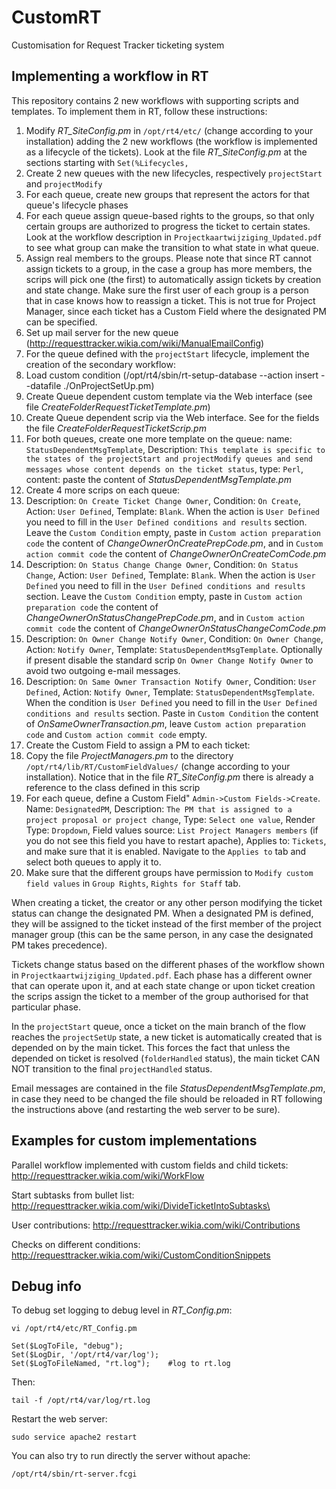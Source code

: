 # CustomRT
Customisation for Request Tracker ticketing system

## Implementing a workflow in RT

This repository contains 2 new workflows with supporting scripts and templates. To implement them in RT, follow these instructions:

1. Modify *RT_SiteConfig.pm* in `/opt/rt4/etc/` (change according to your installation) adding the 2 new workflows (the workflow is implemented as a lifecycle of the tickets). Look at the file *RT_SiteConfig.pm* at the sections starting with `Set(%Lifecycles,`
2. Create 2 new queues with the new lifecycles, respectively `projectStart` and `projectModify`
3. For each queue, create new groups that represent the actors for that queue's lifecycle phases
4. For each queue assign queue-based rights to the groups, so that only certain groups are authorized to progress the ticket to certain states. Look at the workflow description in `Projectkaartwijziging_Updated.pdf` to see what group can make the transition to what state in what queue.
5. Assign real members to the groups. Please note that since RT cannot assign tickets to a group, in the case a group has more members, the scrips will pick one (the first) to automatically assign tickets by creation and state change. Make sure the first user of each group is a person that in case knows how to reassign a ticket. This is not true for Project Manager, since each ticket has a Custom Field where the designated PM can be specified.
6. Set up mail server for the new queue (http://requesttracker.wikia.com/wiki/ManualEmailConfig)
7. For the queue defined with the `projectStart` lifecycle, implement the creation of the secondary workflow:
  1. Load custom condition (/opt/rt4/sbin/rt-setup-database --action insert --datafile ./OnProjectSetUp.pm)
  2. Create Queue dependent custom template via the Web interface (see file *CreateFolderRequestTicketTemplate.pm*)
  3. Create Queue dependent scrip via the Web interface. See for the fields the file *CreateFolderRequestTicketScrip.pm*
8. For both queues, create  one more template on the queue: name: `StatusDependentMsgTemplate`, Description: `This template is specific to the states of the projectStart and projectModify queues and send messages whose content depends on the ticket status`, type: `Perl`, content: paste the content of *StatusDependentMsgTemplate.pm*
9. Create 4 more scrips on each queue:
  1. 	Description: `On Create Ticket Change Owner`, Condition: `On Create`, Action: `User Defined`, Template: `Blank`. When the action is `User Defined` you need to fill in the `User Defined conditions and results` section. Leave the `Custom Condition` empty, paste in `Custom action preparation code` the content of *ChangeOwnerOnCreatePrepCode.pm*, and in `Custom action commit code` the content of *ChangeOwnerOnCreateComCode.pm*
  2. 	Description: `On Status Change Change Owner`, Condition: `On Status Change`, Action: `User Defined`, Template: `Blank`. When the action is `User Defined` you need to fill in the `User Defined conditions and results` section. Leave the `Custom Condition` empty, paste in `Custom action preparation code` the content of *ChangeOwnerOnStatusChangePrepCode.pm*, and in `Custom action commit code` the content of *ChangeOwnerOnStatusChangeComCode.pm*
  3. 	Description: `On Owner Change Notify Owner`, Condition: `On Owner Change`, Action: `Notify Owner`, Template: `StatusDependentMsgTemplate`. Optionally if present disable the standard scrip `On Owner Change Notify Owner` to avoid two outgoing e-mail messages.
  4. 	Description: `On Same Owner Transaction Notify Owner`, Condition: `User Defined`, Action: `Notify Owner`, Template: `StatusDependentMsgTemplate`. When the condition is `User Defined` you need to fill in the `User Defined conditions and results` section. Paste in `Custom Condition` the content of *OnSameOwnerTransaction.pm*, leave `Custom action preparation code` and `Custom action commit code` empty.
10. Create the Custom Field to assign a PM to each ticket:
  1. Copy the file *ProjectManagers.pm* to the directory `/opt/rt4/lib/RT/CustomFieldValues/` (change according to your installation). Notice that in the file *RT_SiteConfig.pm* there is already a reference to the class defined in this scrip
  2. For each queue, define a Custom Field" `Admin->Custom Fields->Create`. Name: `DesignatedPM`, Description: `The PM that is assigned to a project proposal or project change`, Type: `Select one value`, Render Type: `Dropdown`, Field values source: `List Project Managers members` (if you do not see this field you have to restart apache), Applies to: `Tickets`, and make sure that it is enabled. Navigate to the `Applies to` tab and select both queues to apply it to.
  3. Make sure that the different groups have permission to `Modify custom field values` in `Group Rights`, `Rights for Staff` tab.


When creating a ticket, the creator or any other person modifying the ticket status can change the designated PM. When a designated PM is defined, they will be assigned to the ticket instead of the first member of the project manager group (this can be the same person, in any case the designated PM takes precedence).

Tickets change status based on the different phases of the workflow shown in `Projectkaartwijziging_Updated.pdf`. Each phase has a different owner that can operate upon it, and at each state change or upon ticket creation the scrips assign the ticket to a member of the group authorised for that particular phase.

In the `projectStart` queue, once a ticket on the main branch of the flow reaches the `projectSetUp` state, a new ticket is automatically created that is depended on by the main ticket. This forces the fact that unless the depended on ticket is resolved (`folderHandled` status), the main ticket CAN NOT transition to the final `projectHandled` status.

Email messages are contained in the file *StatusDependentMsgTemplate.pm*, in case they need to be changed the file should be reloaded in RT following the instructions above (and restarting the web server to be sure).

## Examples for custom implementations
Parallel workflow implemented with custom fields and child tickets:
http://requesttracker.wikia.com/wiki/WorkFlow

Start subtasks from bullet list:
http://requesttracker.wikia.com/wiki/DivideTicketIntoSubtasks\

User contributions:
http://requesttracker.wikia.com/wiki/Contributions

Checks on different conditions:
http://requesttracker.wikia.com/wiki/CustomConditionSnippets

## Debug info

To debug set logging to debug level in *RT_Config.pm*:
```
vi /opt/rt4/etc/RT_Config.pm

Set($LogToFile, "debug");
Set($LogDir, '/opt/rt4/var/log');
Set($LogToFileNamed, "rt.log");    #log to rt.log
```

Then:

```
tail -f /opt/rt4/var/log/rt.log
```

Restart the web server:

```
sudo service apache2 restart
```

You can also try to run directly the server without apache:

```
/opt/rt4/sbin/rt-server.fcgi
```
